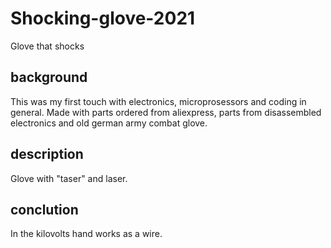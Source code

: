 # Shocking-glove-2021
Glove that shocks

## background
This was my first touch with electronics, microprosessors and coding in general.
Made with parts ordered from aliexpress, parts from disassembled electronics and old german army combat glove.

## description
Glove with "taser" and laser.

## conclution
In the kilovolts hand works as a wire.


